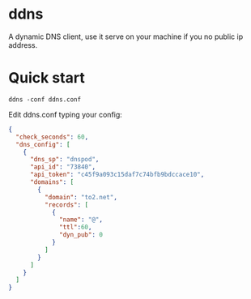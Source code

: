 # ddns
A dynamic DNS client, use it serve on your machine if you no public ip address.

# Quick start
```
ddns -conf ddns.conf
```
Edit ddns.conf typing your config:
```json
{
  "check_seconds": 60,
  "dns_config": [
    {
      "dns_sp": "dnspod",
      "api_id": "73840",
      "api_token": "c45f9a093c15daf7c74bfb9bdccace10",
      "domains": [
        {
          "domain": "to2.net",
          "records": [
            {
              "name": "@",
              "ttl":60,
              "dyn_pub": 0
            }
          ]
        }
      ]
    }
  ]
}
```